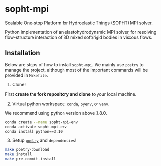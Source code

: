 # sopht-mpi

Scalable One-stop Platform for Hydroelastic Things (SOPHT) MPI solver.

Python implementation of an elastohydrodynamic MPI solver, for resolving 
flow-structure interaction of 3D mixed soft/rigid bodies in viscous flows.

## Installation

Below are steps of how to install `sopht-mpi`. We mainly use `poetry` to manage
the project, although most of the important commands will be provided in `Makefile`.

1. Clone!

First **create the fork repository and clone** to your local machine.

2. Virtual python workspace: `conda`, `pyenv`, or `venv`.

We recommend using python version above 3.8.0.

```bash
conda create --name sopht-mpi-env
conda activate sopht-mpi-env
conda install python==3.10
```

3. Setup [`poetry`](https://python-poetry.org) and `dependencies`!

```bash
make poetry-download
make install
make pre-commit-install
```
